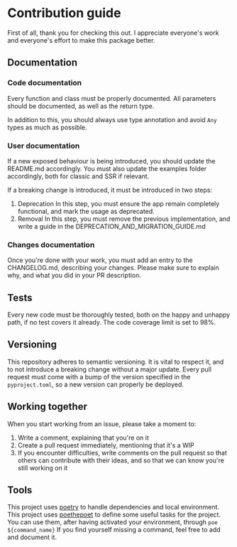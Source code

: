 # Contribution guide

First of all, thank you for checking this out.
I appreciate everyone's work and everyone's effort to make this package better.

## Documentation

### Code documentation
Every function and class must be properly documented.
All parameters should be documented, as well as the return type.

In addition to this, you should always use type annotation and 
avoid `Any` types as much as possible.

### User documentation
If a new exposed behaviour is being introduced, you should update the README.md
accordingly.
You must also update the examples folder accordingly, both for classic and SSR if relevant.


If a breaking change is introduced, it must be introduced in two steps:
1. Deprecation
  In this step, you must ensure the app remain completely functional, and mark the 
  usage as deprecated.
2. Removal
  In this step, you must remove the previous implementation, and write a guide in the 
  DEPRECATION_AND_MIGRATION_GUIDE.md

### Changes documentation
Once you're done with your work, you must add an entry to the CHANGELOG.md, describing 
your changes.
Please make sure to explain why, and what you did in your PR description.

## Tests

Every new code must be thoroughly tested, both on the happy and unhappy path, 
if no test covers it already.
The code coverage limit is set to 98%.


## Versioning

This repository adheres to semantic versioning. 
It is vital to respect it, and to not introduce a breaking change without a major update.
Every pull request must come with a bump of the version specified in the `pyproject.toml`,
so a new version can properly be deployed.

## Working together

When you start working from an issue, please take a moment to:
1. Write a comment, explaining that you're on it
2. Create a pull request immediately, mentioning that it's a WIP
3. If you encounter difficulties, write comments on the pull request so that
others can contribute with their ideas, and so that we can know you're still working on it


## Tools

This project uses [poetry](https://python-poetry.org/docs/) to handle dependencies and local environment.
This project uses [poethepoet](https://poethepoet.natn.io/index.html) to define some useful tasks for the project.
You can use them, after having activated your environment, through `poe ${command_name}`
If you find yourself missing a command, feel free to add and document it.
